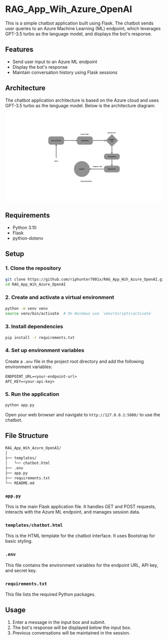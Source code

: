 # RAG_App_Wih_Azure_OpenAI

This is a simple chatbot application built using Flask. The chatbot sends user queries to an Azure Machine Learning (ML) endpoint, which leverages GPT-3.5 turbo as the language model, and displays the bot's response.

## Features

- Send user input to an Azure ML endpoint
- Display the bot's response
- Maintain conversation history using Flask sessions

## Architecture

The chatbot application architecture is based on the Azure cloud and uses GPT-3.5 turbo as the language model. Below is the architecture diagram:

![Architecture Diagram](https://github.com/riphunter7001x/RAG_App_Wih_Azure_OpenAI/blob/main/images/mode_Architecture.png)

## Requirements

- Python 3.10
- Flask
- python-dotenv

## Setup

### 1. Clone the repository

```bash
git clone https://github.com/riphunter7001x/RAG_App_Wih_Azure_OpenAI.git
cd RAG_App_Wih_Azure_OpenAI
```

### 2. Create and activate a virtual environment

```bash
python -m venv venv
source venv/bin/activate  # On Windows use `venv\Scripts\activate`
```

### 3. Install dependencies

```bash
pip install -r requirements.txt
```

### 4. Set up environment variables

Create a `.env` file in the project root directory and add the following environment variables:

```
ENDPOINT_URL=<your-endpoint-url>
API_KEY=<your-api-key>
```

### 5. Run the application

```bash
python app.py
```

Open your web browser and navigate to `http://127.0.0.1:5000/` to use the chatbot.

## File Structure

```
RAG_App_Wih_Azure_OpenAI/
│
├── templates/
│   └── chatbot.html
├── .env
├── app.py
├── requirements.txt
└── README.md
```

### `app.py`

This is the main Flask application file. It handles GET and POST requests, interacts with the Azure ML endpoint, and manages session data.

### `templates/chatbot.html`

This is the HTML template for the chatbot interface. It uses Bootstrap for basic styling.

### `.env`

This file contains the environment variables for the endpoint URL, API key, and secret key.

### `requirements.txt`

This file lists the required Python packages.

## Usage

1. Enter a message in the input box and submit.
2. The bot's response will be displayed below the input box.
3. Previous conversations will be maintained in the session.



